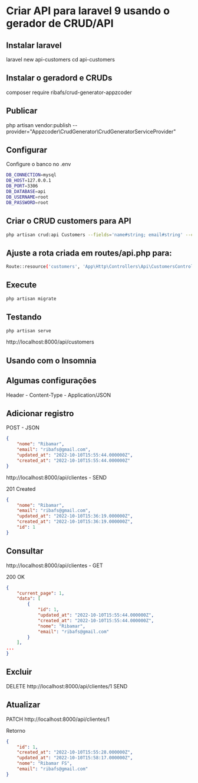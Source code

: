# Criar API para laravel 9 usando o gerador de CRUD/API

## Instalar laravel
laravel new api-customers
cd api-customers

## Instalar o geradord e CRUDs
composer require ribafs/crud-generator-appzcoder

## Publicar
php artisan vendor:publish --provider="Appzcoder\CrudGenerator\CrudGeneratorServiceProvider"

## Configurar

Configure o banco no .env
```bash
DB_CONNECTION=mysql
DB_HOST=127.0.0.1
DB_PORT=3306
DB_DATABASE=api
DB_USERNAME=root
DB_PASSWORD=root
```
## Criar o CRUD customers para API
```bash
php artisan crud:api Customers --fields='name#string; email#string' --controller-namespace=Api
```
## Ajuste a rota criada em routes/api.php para:
```bash
Route::resource('customers', 'App\Http\Controllers\Api\CustomersController', ['except' => ['create', 'edit']]);
```
## Execute
```bash
php artisan migrate
```
## Testando
```bash
php artisan serve
```
http://localhost:8000/api/customers


## Usando com o Insomnia

## Algumas configurações

Header - Content-Type - Application/JSON

## Adicionar registro

POST - JSON
```json
{
	"nome": "Ribamar",
	"email": "ribafs@gmail.com",
	"updated_at": "2022-10-10T15:55:44.000000Z",
	"created_at": "2022-10-10T15:55:44.000000Z"
}
```

http://localhost:8000/api/clientes - SEND

201 Created
```json
{
	"nome": "Ribamar",
	"email": "ribafs@gmail.com",
	"updated_at": "2022-10-10T15:36:19.000000Z",
	"created_at": "2022-10-10T15:36:19.000000Z",
	"id": 1
}
```

## Consultar

http://localhost:8000/api/clientes - GET

200 OK 
```json
{
	"current_page": 1,
	"data": [
		{
			"id": 1,
	        "updated_at": "2022-10-10T15:55:44.000000Z",
	        "created_at": "2022-10-10T15:55:44.000000Z",
			"nome": "Ribamar",
			"email": "ribafs@gmail.com"
		}
	],
...
}
```

## Excluir

DELETE http://localhost:8000/api/clientes/1 SEND


## Atualizar

PATCH  http://localhost:8000/api/clientes/1

Retorno
```json
{
	"id": 1,
	"created_at": "2022-10-10T15:55:28.000000Z",
	"updated_at": "2022-10-10T15:58:17.000000Z",
	"nome": "Ribamar FS",
	"email": "ribafs@gmail.com"
}
```

